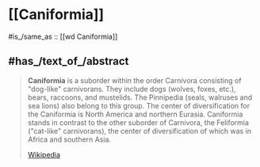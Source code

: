 
# [[Caniformia]] 

#is_/same_as :: [[wd Caniformia]]

## #has_/text_of_/abstract 

> **Caniformia** is a suborder within the order Carnivora consisting of "dog-like" carnivorans. 
> They include dogs (wolves, foxes, etc.), bears, raccoons, and mustelids. 
> The Pinnipedia (seals, walruses and sea lions) also belong to this group. 
> The center of diversification for the Caniformia is North America and northern Eurasia. Caniformia stands in contrast to the other suborder of Carnivora, the Feliformia ("cat-like" carnivorans), the center of diversification of which was in Africa and southern Asia.
>
> [Wikipedia](https://en.wikipedia.org/wiki/Caniformia) 

